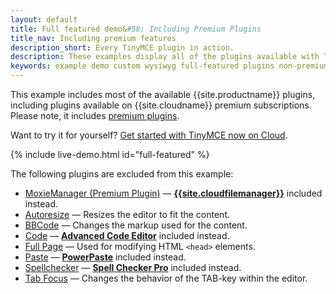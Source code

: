 ```yaml
---
layout: default
title: Full featured demo&#58; Including Premium Plugins
title_nav: Including premium features
description_short: Every TinyMCE plugin in action.
description: These examples display all of the plugins available with TinyMCE Cloud premium subscriptions.
keywords: example demo custom wysiwyg full-featured plugins non-premium
---
```


This example includes most of the available {{site.productname}} plugins, including plugins available on {{site.cloudname}} premium subscriptions. Please note, it includes [premium plugins]({{site.plugindirectory}}).

Want to try it for yourself? [Get started with TinyMCE now on Cloud]({{site.accountsignup}}).

{% include live-demo.html id="full-featured" %}

The following plugins are excluded from this example:

* [MoxieManager (Premium Plugin)]({{site.baseurl}}/plugins-ref/premium/moxiemanager/) — [**{{site.cloudfilemanager}}**]({{site.baseurl}}/plugins-ref/premium/tinydrive/) included instead.
* [Autoresize]({{site.baseurl}}/plugins-ref/opensource/autoresize/) — Resizes the editor to fit the content.
* [BBCode]({{site.baseurl}}/plugins-ref/opensource/bbcode/) — Changes the markup used for the content.
* [Code]({{site.baseurl}}/plugins-ref/opensource/code/) — [**Advanced Code Editor**]({{site.baseurl}}/plugins-ref/premium/advcode/) included instead.
* [Full Page]({{site.baseurl}}/plugins-ref/opensource/fullpage/) — Used for modifying HTML `<head>` elements.
* [Paste]({{site.baseurl}}/plugins-ref/opensource/paste/) — [**PowerPaste**]({{site.baseurl}}/plugins-ref/premium/powerpaste/) included instead.
* [Spellchecker]({{site.baseurl}}/plugins-ref/opensource/spellchecker/) — [**Spell Checker Pro**]({{site.baseurl}}/plugins-ref/premium/tinymcespellchecker/) included instead.
* [Tab Focus]({{site.baseurl}}/plugins-ref/opensource/tabfocus/) — Changes the behavior of the TAB-key within the editor.
